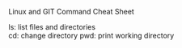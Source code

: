 Linux and GIT Command Cheat Sheet  

ls: list files and directories  
cd: change directory
pwd: print working directory
